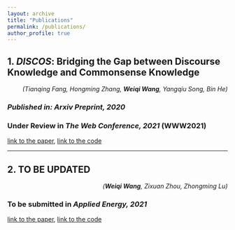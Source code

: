 ```yaml
---
layout: archive
title: "Publications"
permalink: /publications/
author_profile: true
---
```


## 1. ***DISCOS***: Bridging the Gap between Discourse Knowledge and Commonsense Knowledge

<div style="text-align: right"><i>(Tianqing Fang, Hongming Zhang, <b>Weiqi Wang</b>, Yangqiu Song, Bin He)</i></div>

### *Published in: Arxiv Preprint, 2020*
### Under Review in *The Web Conference, 2021* **(WWW2021)**

[link to the paper](https://mighty-weaver.github.io/), [link to the code](https://mighty-weaver.github.io/)

---

## 2. TO BE UPDATED

<div style="text-align: right"><i>(<b>Weiqi Wang</b>, Zixuan Zhou, Zhongming Lu)</i></div>

### To be submitted in ***Applied Energy, 2021***

[link to the paper](https://mighty-weaver.github.io/), [link to the code](https://github.com/MighTy-Weaver/Inefficient-AC-detection)
